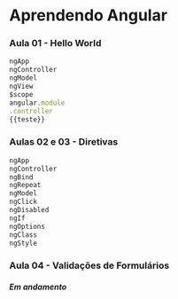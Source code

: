 # Aprendendo Angular

### Aula 01 - Hello World
```javascript
ngApp
ngController
ngModel
ngView
$scope
angular.module
.controller
{{teste}}
```

### Aulas 02 e 03 - Diretivas
```javascript
ngApp
ngController
ngBind
ngRepeat
ngModel
ngClick
ngDisabled
ngIf
ngOptions
ngClass
ngStyle
```
### Aula 04 - Validações de Formulários

##### Em andamento
